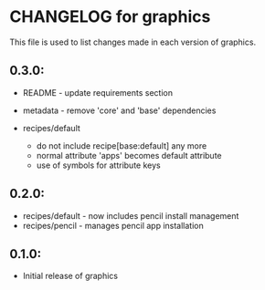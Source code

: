 # CHANGELOG for graphics

This file is used to list changes made in each version of graphics.

## 0.3.0:

* README   - update requirements section
* metadata - remove 'core' and 'base' dependencies

* recipes/default

  - do not include recipe[base:default] any more
  - normal attribute 'apps' becomes default attribute
  - use of symbols for attribute keys

## 0.2.0:

* recipes/default - now includes pencil install management
* recipes/pencil  - manages pencil app installation

## 0.1.0:

* Initial release of graphics

